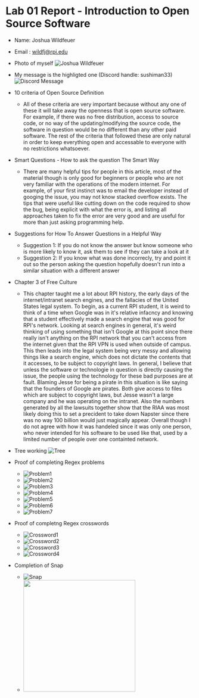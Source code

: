# Lab 01 Report - Introduction to Open Source Software
* Name: Joshua Wildfeuer 
* Email : wildfj@rpi.edu
* Photo of myself ![Joshua Wildfeuer](https://cdn.discordapp.com/attachments/366025595257225229/804784970781687808/unknown.png)
* My message is the highligted one (Discord handle: sushiman33) ![Discord Message](https://cdn.discordapp.com/attachments/366025595257225229/804786694548488242/unknown.png)
* 10 criteria of Open Source Definition
  * All of these criteria are very important because without any one of these it will take away the openness that is open source software. For example, if there was no free distribution, access to source code, or no way of the updating/modifying the source code, the software in question would be no different than any other paid software. The rest of the criteria that followed these are only natural in order to keep everything open and accessable to everyone with no restrictions whatsoever. 
* Smart Questions - How to ask the question The Smart Way
  * There are many helpful tips for people in this article, most of the material though is only good for beginners or people who are not very familiar with the operations of the modern internet. For example, of your first instinct was to email the developer instead of googing the issue, you may not know stacked overflow exists. The tips that were useful like cutting down on the code required to show the bug, being explicit with what the error is, and listing all approaches taken to fix the error are very good and are useful for more than just asking programming help.

* Suggestions for How To Answer Questions in a Helpful Way
  * Suggestion 1: If you do not know the answer but know someone who is more likely to know it, ask them to see if they can take a look at it
  * Suggestion 2: If you know what was done incorrecly, try and point it out so the person asking the question hopefully doesn't run into a similar situation with a different answer
* Chapter 3 of Free Culture
  * This chapter taught me a lot about RPI history, the early days of the internet/intranet search engines, and the fallacies of the United States legal system. To begin, as a current RPI student, it is weird to think of a time when Google was in it's relative infacncy and knowing that a student effectively made a search engine that was good for RPI's network. Looking at search engines in general, it's weird thinking of using something that isn't Google at this point since there really isn't anything on the RPI network that you can't access from the internet given that the RPI VPN is used when outside of campus. This then leads into the legal system being very messy and allowing things like a search engine, which does not dictate the contents that it accesses, to be subject to copyright laws. In general, I believe that unless the software or technologie in question is directly causing the issue, the people using the technology for these bad purposes are at fault. Blaming Jesse for being a pirate in this situation is like saying that the founders of Google are pirates. Both give access to files which are subject to copyright laws, but Jesse wasn't a large company and he was operating on the intranet. Also the numbers generated by all the lawsuits together show that the RIAA was most likely doing this to set a precident to take down Napster since there was no way 100 billion would just magically appear. Overall though I do not agree with how it was handeled since it was only one person, who never intended for his software to be used like that, used by a limited number of people over one containted network.
* Tree working ![Tree](https://cdn.discordapp.com/attachments/366025595257225229/805330798260912128/unknown.png)
* Proof of completing Regex problems
  * ![Problem1](https://cdn.discordapp.com/attachments/366025595257225229/805527441782079528/unknown.png)
  * ![Problem2](https://cdn.discordapp.com/attachments/366025595257225229/805527956079902790/unknown.png)
  * ![Problem3](https://cdn.discordapp.com/attachments/366025595257225229/805528322213019708/unknown.png)
  * ![Problem4](https://cdn.discordapp.com/attachments/366025595257225229/805529723802746900/unknown.png)
  * ![Problem5](https://cdn.discordapp.com/attachments/366025595257225229/805530283276632124/unknown.png)
  * ![Problem6](https://cdn.discordapp.com/attachments/366025595257225229/805531001119834132/unknown.png)
  * ![Problem7](https://cdn.discordapp.com/attachments/366025595257225229/805531577772671000/unknown.png)
* Proof of completng Regex crosswords
  * ![Crossword1](https://cdn.discordapp.com/attachments/366025595257225229/805537161164095488/unknown.png)
  * ![Crossword2](https://cdn.discordapp.com/attachments/366025595257225229/805537613738016808/unknown.png)
  * ![Crossword3](https://cdn.discordapp.com/attachments/366025595257225229/805539960781930542/unknown.png)
  * ![Crossword4](https://cdn.discordapp.com/attachments/366025595257225229/805540677357797386/unknown.png)
* Completion of Snap
  * ![Snap](https://cdn.discordapp.com/attachments/366025595257225229/805553353160917022/unknown.png)
  * <img src="https://cdn.discordapp.com/attachments/366025595257225229/805553353160917022/unknown.png" width="300">
